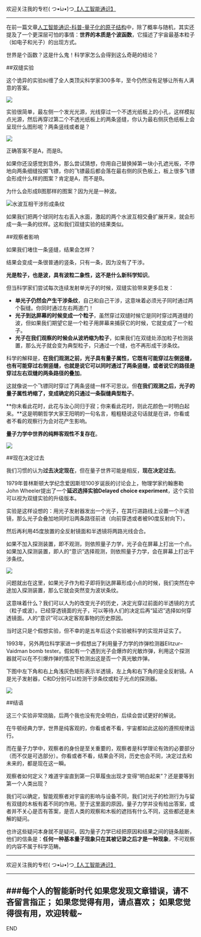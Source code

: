 欢迎关注我的专栏( つ•̀ω•́)つ[【人工智能通识】](https://www.jianshu.com/c/e9a7b7b7024d)

---


在前一篇文章[人工智能通识-科普-量子化的原子结构](https://www.jianshu.com/p/fdbfdd825854)中，除了概率与随机，其实还提及了一个更深层可怕的事情：**世界的本质是个波函数**，它描述了宇宙最基本粒子（如电子和光子）的出现方式。

世界是个函数？这是什么鬼！科学家怎么会得到这么奇葩的结论？

##双缝实验

这个诡异的实验纠缠了全人类顶尖科学家300多年，至今仍然没有足够让所有人满意的答案。

![](imgs/4324074-87c3d145b17ff51f.png?imageMogr2/auto-orient/strip%7CimageView2/2/w/1240)

实验很简单，最左侧一个发光光源，光线穿过一个不透光纸板上的小孔，这样模拟点光源，然后再穿过第二个不透光纸板上的两条竖缝，你认为最右侧灰色纸板上会呈现什么图形呢？两条竖线或者是？

![](imgs/4324074-cff6bfc68490f5c3.png?imageMogr2/auto-orient/strip%7CimageView2/2/w/1240)

正确答案不是A，而是B。

如果你还没感觉到意外，那么尝试猜想，你用自己替换掉第一块小孔遮光板，不停地向两条细缝投掷飞镖，你的飞镖最后都会落在最右侧的灰色板上，板上很多飞镖会形成什么样的图案？肯定是A，而不是B。

为什么会形成B图那样的图案？因为光是一种波。

![水波互相干涉形成条纹](imgs/4324074-3966a3f01c8bb0cd.png?imageMogr2/auto-orient/strip%7CimageView2/2/w/1240)


如果我们把两个球同时左右丢入水面，激起的两个水波互相交叠扩展开来，就会形成一条一条的纹样。这和我们双缝实验的结果类似。

##观察者影响

如果我们堵住一条竖缝，结果会怎样？

结果会变成一条很普通的竖条，只有一条，因为没有了干涉。

**光是粒子，也是波，具有波粒二象性，这不是什么新科学知识**。

但当科学家们尝试每次连续发射单光子的时候，双缝实验带来更多启发：

- **单光子仍然会产生干涉条纹**，自己和自己干涉，这意味着必须光子同时通过两个裂缝。你同时通过左右两道门！
- **光子到达屏幕的时候变成一个粒子**，虽然穿过双缝时候它是同时穿过两道缝的波，但如果我们期望它是一个粒子用屏幕来捕获它的时候，它就变成了一个粒子。
- **光子在我们观察的时候会从波坍缩为粒子**，如果我们在双缝处添加粒子检测装置，那么光子就会变为典型粒子，只通过一个缝，也不再形成干涉条纹。

科学的解释是，**在我们观测之前，光子具有量子属性，它既有可能穿过左侧竖缝，也有可能穿过右侧竖缝，也就是说它可以同时通过了两条竖缝，或者说它的路径是穿过左右双缝的两条路径的叠加**。

这就像说一个飞镖同时穿过了两条竖缝一样不可思议。但**在我们观测之后，光子的量子属性坍缩了，变成确定的只通过一条裂缝典型粒子**。

**你未看此花时，此花与汝心同归于寂；你来看此花时，则此花颜色一时明白起来。**这是明朝哲学大家王阳明的一句名言，粗粗糙说这句话就是在讲，你看或者不看的观察行为会对花产生影响。

**量子力学中世界的纯粹客观性不复存在**。

![](imgs/4324074-5550e80105c80062.png?imageMogr2/auto-orient/strip%7CimageView2/2/w/1240)

##现在决定过去

我们习惯的认为**过去决定现在**，但在量子世界可能是相反，**现在决定过去**。

1979年普林斯顿大学纪念爱因斯坦100岁诞辰的讨论会上，物理学家约翰惠勒John Wheeler提出了一个**延迟选择实验Delayed choice experiment**，这个实验可以视为双缝实验的升级版本。

实验是这样设想的：用光子发射器发出一个光子，在其行进路线上设置一个半透镜，那么光子会叠加地同时沿两条路径前进（向前穿透或者被90度反射向下）。

然后再利用45度放置的全反射镜面和半透镜将两路光线会合。

如果不加入探测装置，即不观测，则依照量子力学，光子会在屏幕上打出一个点。如果加入探测装置，即人的“意识”选择观测，则依照量子力学，会在屏幕上打出干涉条纹。



![](imgs/4324074-988b7ab91af0a8cb.png?imageMogr2/auto-orient/strip%7CimageView2/2/w/1240)

问题就出在这里，如果光子作为粒子即将到达屏幕形成小点的时候，我们突然在中途加入探测装置，那么它就会突然变为波状条纹。

这意味着什么？我们可以人为的改变光子的历史，决定光穿过前面的半透镜的方式（粒子或波）。已经穿透镜面的光子，可以等待人们的决定后再“延迟”选择如何穿透镜面。人的“意识”可以决定客观事物的历史原因。

当时这只是个假想实验，但不幸的是五年后这个实验被科学的实现并证实了。

1993年，另外两位科学家进一步假想出了利用量子力学的炸弹检测器Elitzur–Vaidman bomb tester。假如有一个遇到光子会爆炸的光敏炸弹，利用这个探测器就可以在不引爆炸弹的情况下检测出这是否一个真光敏炸弹。

下图中左下角和右上角浅灰色矩形表示半透镜，左上角和右下角的是全反射镜。A是光子发射器，C和D分别可以检测干涉条纹或粒子光点的探测器。

![](imgs/4324074-bfd3a77ef4408eef.png?imageMogr2/auto-orient/strip%7CimageView2/2/w/1240)


##结语

这三个实验非常烧脑，后两个我也没有完全明白，后续会尝试更好的解说。

在牛顿经典力学，世界是纯客观的，你看或者不看，宇宙都如此这般的遵照规律运行。

而在量子力学中，观察者的身份是至关重要的，观察者是科学理论有效的必要部分（而不仅是可选部分）。你看或者不看，结果会不同，历史也会不同，决定过去和未来的，都是现在这一瞬。

观察者如何定义？难道宇宙直到第一只草履虫出现才变得“明白起来”？还是要等到第一个人类出现？

我们可以确定，智能观察者对宇宙的影响与设备不同，我们对光子的检测行为与留有双缝的木板有着不同的作用。至于这里面的原因，量子力学并没有给出答案，或者并不关心是否有答案，是否人类的观察和木板的遮挡有什么不同，这些都还是未解的疑问。

也许这些疑问本身就不是疑问，因为量子力学已经把原因和结果之间的链条敲断，他们的信条是：**任何一种基本量子现象只在其被记录之后才是一种现象**，不可观察的内容不属于科学范畴。







---
欢迎关注我的专栏( つ•̀ω•́)つ[【人工智能通识】](https://www.jianshu.com/c/e9a7b7b7024d)

---
###每个人的智能新时代
如果您发现文章错误，请不吝留言指正；
如果您觉得有用，请点喜欢；
如果您觉得很有用，欢迎转载~
---
END